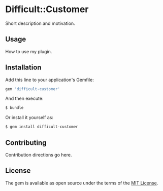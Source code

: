 # Difficult::Customer
Short description and motivation.

## Usage
How to use my plugin.

## Installation
Add this line to your application's Gemfile:

```ruby
gem 'difficult-customer'
```

And then execute:
```bash
$ bundle
```

Or install it yourself as:
```bash
$ gem install difficult-customer
```

## Contributing
Contribution directions go here.

## License
The gem is available as open source under the terms of the [MIT License](http://opensource.org/licenses/MIT).
